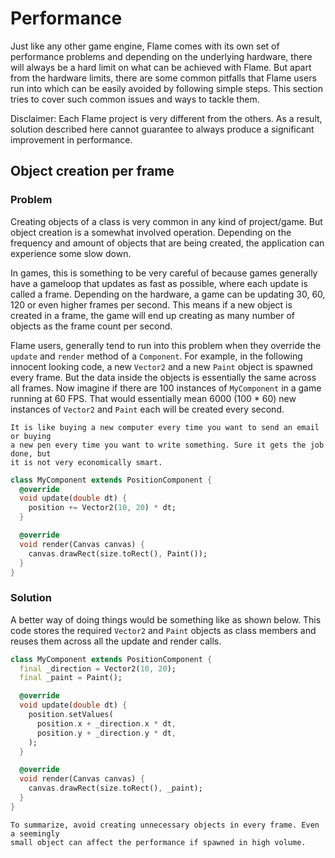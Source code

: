 # Performance

Just like any other game engine, Flame comes with its own set of performance problems and depending on
the underlying hardware, there will always be a hard limit on what can be achieved with Flame. But apart
from the hardware limits, there are some common pitfalls that Flame users run into which can be easily
avoided by following simple steps. This section tries to cover such common issues and ways to tackle
them.

Disclaimer: Each Flame project is very different from the others. As a result, solution described here
cannot guarantee to always produce a significant improvement in performance.


## Object creation per frame


### Problem

Creating objects of a class is very common in any kind of project/game. But object creation is a somewhat
involved operation. Depending on the frequency and amount of objects that are being created, the application
can experience some slow down.

In games, this is something to be very careful of because games generally have a gameloop that updates
as fast as possible, where each update is called a frame. Depending on the hardware, a game can be updating
30, 60, 120 or even higher frames per second. This means if a new object is created in a frame, the game
will end up creating as many number of objects as the frame count per second.

Flame users, generally tend to run into this problem when they override the `update` and `render` method
of a `Component`. For example, in the following innocent looking code, a new `Vector2` and a new `Paint`
object is spawned every frame. But the data inside the objects is essentially the same across all frames.
Now imagine if there are 100 instances of `MyComponent` in a game running at 60 FPS. That would essentially
mean 6000 (100 * 60) new instances of `Vector2` and `Paint` each will be created every second.

```{note}
It is like buying a new computer every time you want to send an email or buying
a new pen every time you want to write something. Sure it gets the job done, but
it is not very economically smart.
```

```dart
class MyComponent extends PositionComponent {
  @override
  void update(double dt) {
    position += Vector2(10, 20) * dt;
  }

  @override
  void render(Canvas canvas) {
    canvas.drawRect(size.toRect(), Paint());
  }
}
```


### Solution

A better way of doing things would be something like as shown below. This code stores the required `Vector2`
and `Paint` objects as class members and reuses them across all the update and render calls.

```dart
class MyComponent extends PositionComponent {
  final _direction = Vector2(10, 20);
  final _paint = Paint();

  @override
  void update(double dt) {
    position.setValues(
      position.x + _direction.x * dt, 
      position.y + _direction.y * dt,
    );
  }

  @override
  void render(Canvas canvas) {
    canvas.drawRect(size.toRect(), _paint);
  }
}
```

```{note}
To summarize, avoid creating unnecessary objects in every frame. Even a seemingly
small object can affect the performance if spawned in high volume.
```

